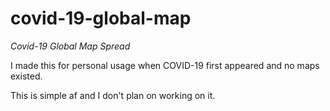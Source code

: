 # covid-19-global-map

*Covid-19 Global Map Spread*

I made this for personal usage when COVID-19 first appeared and no maps existed.

This is simple af and I don't plan on working on it.
